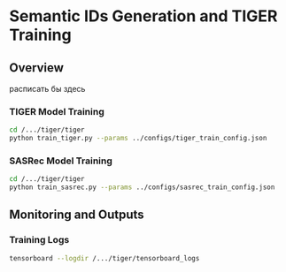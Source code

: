# Semantic IDs Generation and TIGER Training

## Overview

расписать бы здесь

### TIGER Model Training

```bash
cd /.../tiger/tiger
python train_tiger.py --params ../configs/tiger_train_config.json
```
### SASRec Model Training

```bash
cd /.../tiger/tiger
python train_sasrec.py --params ../configs/sasrec_train_config.json
```

## Monitoring and Outputs

### Training Logs
```bash
tensorboard --logdir /.../tiger/tensorboard_logs
```